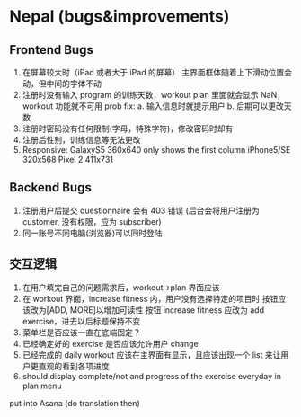 # Nepal (bugs&improvements)

## Frontend Bugs

1. 在屏幕较大时（iPad 或者大于 iPad 的屏幕）
   主界面框体随着上下滑动位置会动，但中间的字体不动
2. 注册时没有输入 program 的训练天数，workout plan 里面就会显示 NaN，workout 功能就不可用
   prob fix:
   a. 输入信息时就提示用户
   b. 后期可以更改天数
3. 注册时密码没有任何限制(字母，特殊字符)，修改密码时却有
4. 注册后性别，训练信息等无法更改
5. Responsive:
   GalaxyS5 360x640 only shows the first column
   iPhone5/SE 320x568
    Pixel 2 411x731
## Backend Bugs

1. 注册用户后提交 questionnaire 会有 403 错误
   (后台会将用户注册为 customer, 没有权限，应为 subscriber)
2. 同一账号不同电脑(浏览器)可以同时登陆

## 交互逻辑

1. 在用户填完自己的问题需求后，workout->plan 界面应该
2. 在 workout 界面，increase fitness 内，用户没有选择特定的项目时
   按钮应该改为[ADD, MORE]以增加可读性
   按钮 increase fitness 应改为 add exercise，进去以后标题保持不变
3. 菜单栏是否应该一直在底端固定？
4. 已经确定好的 exercise 是否应该允许用户 change
5. 已经完成的 daily workout 应该在主界面有显示，且应该出现一个 list 来让用户更直观的看到各项进度
6. should display complete/not and progress of the exercise everyday in plan menu

put into Asana (do translation then)
